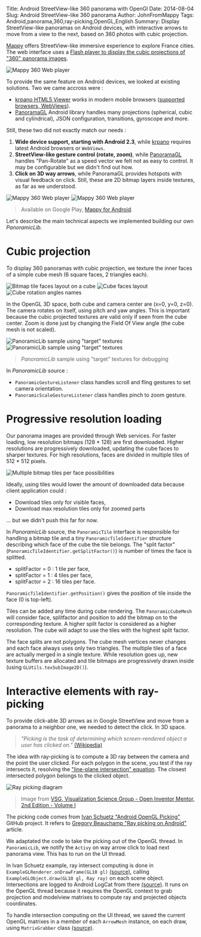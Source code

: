 Title: Android StreetView-like 360 panorama with OpenGl
Date: 2014-08-04
Slug: Android StreetView-like 360 panorama
Author: JohnFromMappy
Tags: Android,panorama,360,ray-picking,OpenGL,English
Summary: Display StreetView-like panoramas on Android devices, with interactive arrows to move from a view to the next, based on 360 photos with cubic projection.

[Mappy][1] offers StreetView-like immersive experience to explore France cities. The web interface uses a [Flash player to display the cubic projections of "360" panorama images][2].

![Mappy 360 Web player](images/mappy_panorama_web_flash_player.png)

To provide the same feature on Android devices, we looked at existing solutions. Two we came accross were :

 - [krpano HTML5 Viewer][3] works in modern mobile browsers ([supported browsers, WebViews][4]).
 - [PanoramaGL][5] Android library handles many projections (spherical, cubic and cylindrical), JSON configuration, transitions, gyroscope and more.

Still, these two did not exactly match our needs :

 1. **Wide device support, starting with Android 2.3**, while [krpano][4] requires latest Android browsers or `WebViews`.
 2. **StreetView-like gesture control (rotate, zoom)**, while [PanoramaGL][5] handles "Pan-Rotate" as a speed vector we felt not as easy to control. It may be configurable but we didn't find out how.
 2. **Click on 3D way arrows**, while PanoramaGL provides hotspots with visual feedback on click. Still, these are 2D bitmap layers inside textures, as far as we understood.

![Mappy 360 Web player](images/mappy_panorama_android_01.png)
![Mappy 360 Web player](images/mappy_panorama_android_02.png)

> Available on Google Play, [Mappy for Android][11].

Let's describe the main technical aspects we implemented building our own *PanoramicLib*. 



# Cubic projection

To display 360 panoramas with cubic projection, we texture the inner faces of a simple cube mesh (6 square faces, 2 triangles each).

![Bitmap tile faces layout on a cube](images/panoramic_cube_01.png)
![Cube faces layout](images/panoramic_cube_02.png)
![Cube rotation angles names](images/panoramic_cube_04.png)

In the OpenGL 3D space, both cube and camera center are (x=0, y=0, z=0). The camera rotates on itself, using pitch and yaw angles. This is important because the cubic projected textures are valid only if seen from the cube center. Zoom is done just by changing the Field Of View angle (the cube mesh is not scaled).

![*PanoramicLib* sample using "target" textures](images/panoramic_cube_05.png)
![*PanoramicLib* sample using "target" textures](images/panoramic_cube_06.png)
> *PanoramicLib* sample using "target" textures for debugging

In *PanoramicLib* source :

- `PanoramicGestureListener` class handles scroll and fling gestures to set camera orientation.
- `PanoramicScaleGestureListener` class handles pinch to zoom gesture.



# Progressive resolution loading

Our panorama images are provided through Web services. For faster loading, low resolution bitmaps (128 * 128) are first downloaded. Higher resolutions are progressively downloaded, updating the cube faces to sharper textures. For high resolutions, faces are divided in multiple tiles of 512 * 512 pixels. 

![Multiple bitmap tiles per face possibilities](images/panoramic_cube_03.png)

Ideally, using tiles would lower the amount of downloaded data because client application could :

 - Download tiles only for visible faces,
 - Download max resolution tiles only for zoomed parts

... but we didn't push this far for now.

In *PanoramicLib* source, the `PanoramicTile` interface is responsible for handling a bitmap tile and a tiny `PanoramicTileIdentifier` structure describing which face of the cube the tile belongs. The "split factor" (`PanoramicTileIdentifier.getSplitFactor()`) is number of times the face is splitted.

 - splitFactor = 0 : 1 tile per face,
 - splitFactor = 1 : 4 tiles per face,
 - splitFactor = 2 : 16 tiles per face.

`PanoramicTileIdentifier.getPosition()` gives the position of tile inside the face (0 is top-left).

Tiles can be added any time during cube rendering. The `PanoramicCubeMesh` will consider face, splitfactor and position to add the bitmap on to the corresponding texture. A higher split factor is considered as a higher resolution. The cube will adapt to use the tiles with the highest split factor.

The face splits are not polygons. The cube mesh vertices never changes and  each face always uses only two triangles. The multiple tiles of a face are actually merged in a single texture. While resolution goes up, new texture buffers are allocated and tile bitmaps are progressively drawn inside (using `GLUtils.texSubImage2D()`).



# Interactive elements with ray-picking
To provide click-able 3D arrows as in Google StreetView and move from a panorama to a neighbor one, we needed to detect the click. In 3D space.

> *"Picking is the task of determining which screen-rendered object a user has clicked on."* [(Wikipedia)](http://en.wikipedia.org/wiki/Picking)

The idea with ray-picking is to compute a 3D ray between the camera and the point the user clicked. For each polygon in the scene, you test if the ray intersects it, resolving the ["line-plane intersection" equation](http://en.wikipedia.org/wiki/Line%E2%80%93plane_intersection). The closest intersected polygon belongs to the clicked object.

![Ray picking diagram](images/ray_picking_01.png)
> Image from [VSG, Visualization Science Group - Open Inventor Mentor, 2nd Edition - Volume I](http://oivdoc90.vsg3d.com/content/88-picking)

The picking code comes from [Ivan Schuetz "Android OpenGL Picking"][6] GitHub project.
It refers to [Gregory Beauchamp "Ray picking on Android"][7] article.

We adaptated the code to take the picking out of the OpenGL thread. In `PanoramicLib`, we notify the `Activy` on way arrow click to load next panorama view. This has to run on the UI thread. 

In Ivan Schuetz example, ray intersect computing is done in `ExampleGLRenderer.onDrawFrame(GL10 gl)` [(source)][8], calling `ExampleGLObject.draw(GL10 gl, Ray ray)` on each scene object. Intersections are logged to Android LogCat from there [(source)][9]. It runs on the OpenGL thread because it requires the OpenGL context to grab projection and modelview matrixes to compute ray and projected objects coordinates.

To handle intersection computing on the UI thread, we saved the current OpenGL matrixes in a member of each `ArrowMesh` instance, on each draw, using `MatrixGrabber` class [(source)][10].


  [1]: http://mappy.com
  [2]: http://fr.mappy.com/#/40/M1/TSearch/Snotre+dame+paris/N42.63223,-2.96266,2.35218,48.85267/Z10/
  [3]: http://krpano.com/
  [4]: http://krpano.com/docu/html5/#supportedsystems
  [5]: https://github.com/zarelaky/panoramagl-android
  [6]: https://github.com/i-schuetz/Android_OpenGL_Picking
  [7]: http://android-raypick.blogspot.de/2012/04/first-i-want-to-state-this-is-my-first.html
  [8]: https://github.com/i-schuetz/Android_OpenGL_Picking/blob/master/glpicking/src/com/example/glpicking/ExampleGLRenderer.java
  [9]: https://github.com/i-schuetz/Android_OpenGL_Picking/blob/master/glpicking/src/com/example/glpicking/ExampleGLObject.java
  [10]: https://github.com/i-schuetz/Android_OpenGL_Picking/blob/master/glpicking/src/com/example/glpicking/MatrixGrabber.java
  [11]: https://play.google.com/store/apps/details?id=com.mappy.app
